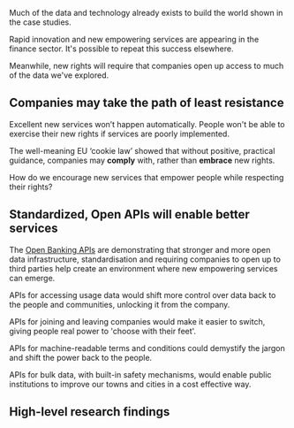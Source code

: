 

Much of the data and technology already exists to build the world shown in the case studies.

Rapid innovation and new empowering services are appearing in the finance sector. It's possible to repeat this success elsewhere.

Meanwhile, new rights will require that companies open up access to much of the data we've explored.

## Companies may take the path of least resistance

Excellent new services won&rsquo;t happen automatically. People won't be able to exercise their new rights if services are poorly implemented.

The well-meaning EU &lsquo;cookie law&rsquo; showed that without positive, practical guidance, companies may **comply** with, rather than **embrace** new rights.

How do we encourage new services that empower people while respecting their rights?

## Standardized, Open APIs will enable better services

The [Open Banking APIs](#) are demonstrating that stronger and more open data infrastructure, standardisation and requiring companies to open up to third parties help create an environment where new empowering services can emerge.

APIs for accessing usage data would shift more control over data back to the people and communities, unlocking it from the company.

APIs for joining and leaving companies would make it easier to switch, giving people real power to 'choose with their feet'.

APIs for machine-readable terms and conditions could demystify the jargon and shift the power back to the people.

APIs for bulk data, with built-in safety mechanisms, would enable public institutions to improve our towns and cities in a cost effective way.

## High-level research findings